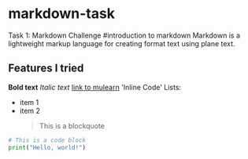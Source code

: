 # markdown-task
Task 1: Markdown Challenge
#introduction to markdown
Markdown is a lightweight markup language for creating format text using plane text.
## Features I tried
**Bold text**
*Italic text*
[link to mulearn](https://learn.mulearn.org)
'Inline Code'
Lists:
- item 1
- item 2
  > This is a blockquote
```python
# This is a code block
print("Hello, world!")

